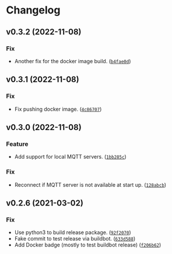 # Changelog

<!--next-version-placeholder-->

## v0.3.2 (2022-11-08)
### Fix
* Another fix for the docker image build. ([`b4fae0d`](https://github.com/andrewjw/glowprom/commit/b4fae0d717b8c2ca4153d4ad0562d58c4d1794bb))

## v0.3.1 (2022-11-08)
### Fix
* Fix pushing docker image. ([`4c86707`](https://github.com/andrewjw/glowprom/commit/4c8670793f00ada625332a6dc5d407f723e01abc))

## v0.3.0 (2022-11-08)
### Feature
* Add support for local MQTT servers. ([`1bb285c`](https://github.com/andrewjw/glowprom/commit/1bb285c9530df6c30d042765fdc45c7d3da7208b))

### Fix
* Reconnect if MQTT server is not available at start up. ([`128abcb`](https://github.com/andrewjw/glowprom/commit/128abcb78c7072b09ad246ca49bc398119ed513a))

## v0.2.6 (2021-03-02)
### Fix
* Use python3 to build release package. ([`92f2070`](https://github.com/andrewjw/glowprom/commit/92f2070b4b0c2433c3fc1733dfa5121d8d93d980))
* Fake commit to test release via buildbot. ([`633d588`](https://github.com/andrewjw/glowprom/commit/633d5888a67e9af3fd1fcdaeb4a55031590bd42c))
* Add Docker badge (mostly to test buildbot release) ([`f206b62`](https://github.com/andrewjw/glowprom/commit/f206b6209c0330ab8fff59ec0897099aacab497e))
